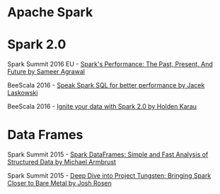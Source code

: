 # Apache Spark

# Spark 2.0
Spark Summit 2016 EU - [Spark's Performance: The Past, Present, And Future by Sameer Agrawal](https://spark-summit.org/eu-2016/events/sparks-performance-the-past-present-and-future/)

BeeScala 2016 - [Speak Spark SQL for better performance by Jacek Laskowski](https://youtu.be/M5aKSJ0C_wk)

BeeScala 2016 - [Ignite your data with Spark 2.0 by Holden Karau](https://youtu.be/kSwIYEJrnYQ)

# Data Frames

Spark Summit 2015 - [Spark DataFrames: Simple and Fast Analysis of Structured Data by Michael Armbrust](https://spark-summit.org/2015/speakers/michael-armbrust/)

Spark Summit 2015 - [Deep Dive into Project Tungsten: Bringing Spark Closer to Bare Metal by Josh Rosen](https://spark-summit.org/2015/events/deep-dive-into-project-tungsten-bringing-spark-closer-to-bare-metal/)



